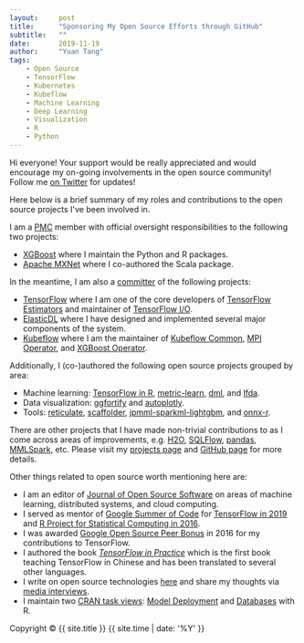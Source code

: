 ```yaml
---
layout:     post
title:      "Sponsoring My Open Source Efforts through GitHub"
subtitle:   ""
date:       2019-11-19
author:     "Yuan Tang"
tags:
    - Open Source
    - TensorFlow
    - Kubernetes
    - Kubeflow
    - Machine Learning
    - Deep Learning
    - Visualization
    - R
    - Python
---
```


Hi everyone! Your support would be really appreciated and would encourage my on-going involvements in the open source community! Follow me [on Twitter](https://twitter.com/TerryTangYuan) for updates!

Here below is a brief summary of my roles and contributions to the open source projects I've been involved in.

I am a [PMC](https://www.apache.org/foundation/glossary.html#PMC) member with official oversight responsibilities to the following two projects:
* [XGBoost](https://github.com/dmlc/xgboost) where I maintain the Python and R packages.
* [Apache MXNet](https://github.com/apache/incubator-mxnet) where I co-authored the Scala package.

In the meantime, I am also a [committer](https://www.apache.org/foundation/glossary.html#Committer) of the following projects:
* [TensorFlow](https://github.com/tensorflow/tensorflow) where I am one of the core developers of [TensorFlow Estimators](https://arxiv.org/abs/1708.02637) and maintainer of [TensorFlow I/O](https://github.com/tensorflow/io).
* [ElasticDL](https://github.com/sql-machine-learning/elasticdl) where I have designed and implemented several major components of the system.
* [Kubeflow](https://github.com/kubeflow/kubeflow) where I am the maintainer of [Kubeflow Common](https://github.com/kubeflow/common), [MPI Operator](https://github.com/kubeflow/mpi-operator), and [XGBoost Operator](https://github.com/kubeflow/xgboost-operator).

Additionally, I (co-)authored the following open source projects grouped by area:
* Machine learning: [TensorFlow in R](https://tensorflow.rstudio.com/), [metric-learn](https://github.com/scikit-learn-contrib/metric-learn), [dml](https://github.com/terrytangyuan/dml), and [lfda](https://github.com/terrytangyuan/lfda).
* Data visualization: [ggfortify](https://github.com/sinhrks/ggfortify) and [autoplotly](https://github.com/terrytangyuan/autoplotly).
* Tools: [reticulate](https://github.com/rstudio/reticulate), [scaffolder](https://github.com/terrytangyuan/scaffolder), [jpmml-sparkml-lightgbm](https://github.com/alipay/jpmml-sparkml-lightgbm), and [onnx-r](https://github.com/onnx/onnx-r).

There are other projects that I have made non-trivial contributions to as I come across areas of improvements, e.g. [H2O](https://github.com/h2oai/h2o-3), [SQLFlow](https://github.com/sql-machine-learning/sqlflow), [pandas](https://github.com/pandas-dev/pandas), [MMLSpark](https://github.com/Azure/mmlspark), etc. Please visit my [projects page](https://terrytangyuan.github.io/projects/) and [GitHub page](http://github.com/terrytangyuan/) for more details.

Other things related to open source worth mentioning here are:
* I am an editor of [Journal of Open Source Software](https://joss.theoj.org/) on areas of machine learning, distributed systems, and cloud computing.
* I served as mentor of [Google Summer of Code](https://summerofcode.withgoogle.com/) for [TensorFlow in 2019](https://summerofcode.withgoogle.com/archive/2019/projects/5358647872323584/) and [R Project for Statistical Computing in 2016](https://summerofcode.withgoogle.com/archive/2016/projects/5199297624670208/).
* I was awarded [Google Open Source Peer Bonus](https://opensource.googleblog.com/2016/09/google-open-source-peer-bonus-program.html) in 2016 for my contributions to TensorFlow.
* I authored the book [*TensorFlow in Practice*](http://terrytangyuan.github.io/2017/02/12/tensorflow-in-practice-book-chinese/) which is the first book teaching TensorFlow in Chinese and has been translated to several other languages.
* I write on open source technologies [here](https://terrytangyuan.github.io/) and share my thoughts via [media interviews](https://terrytangyuan.github.io/tags/#Interview).
* I maintain two [CRAN task views](https://cran.r-project.org/web/views/): [Model Deployment](https://github.com/terrytangyuan/ctv-model-deployment) and [Databases](https://github.com/terrytangyuan/ctv-databases) with R.

<p class="copyright text-muted">
	Copyright &copy; {{ site.title }} {{ site.time | date: '%Y' }}
</p>

